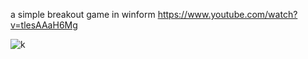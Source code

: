 a simple breakout game in winform
https://www.youtube.com/watch?v=tlesAAaH6Mg

![k](https://user-images.githubusercontent.com/45147475/118590347-efc63600-b7aa-11eb-9df3-9b806a1fbd1d.PNG)
